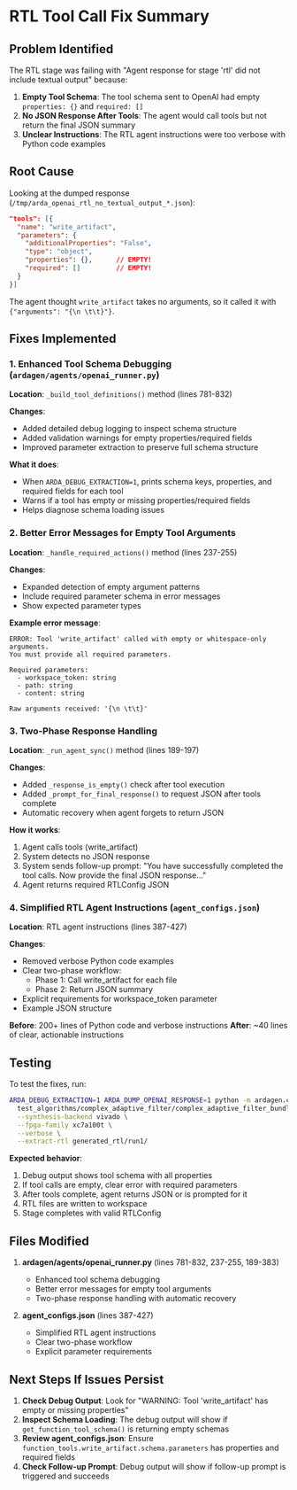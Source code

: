 # RTL Tool Call Fix Summary

## Problem Identified

The RTL stage was failing with "Agent response for stage 'rtl' did not include textual output" because:

1. **Empty Tool Schema**: The tool schema sent to OpenAI had empty `properties: {}` and `required: []`
2. **No JSON Response After Tools**: The agent would call tools but not return the final JSON summary
3. **Unclear Instructions**: The RTL agent instructions were too verbose with Python code examples

## Root Cause

Looking at the dumped response (`/tmp/arda_openai_rtl_no_textual_output_*.json`):
```json
"tools": [{
  "name": "write_artifact",
  "parameters": {
    "additionalProperties": "False",
    "type": "object",
    "properties": {},      // EMPTY!
    "required": []         // EMPTY!
  }
}]
```

The agent thought `write_artifact` takes no arguments, so it called it with `{"arguments": "{\n \t\t}"}`.

## Fixes Implemented

### 1. Enhanced Tool Schema Debugging (`ardagen/agents/openai_runner.py`)

**Location**: `_build_tool_definitions()` method (lines 781-832)

**Changes**:
- Added detailed debug logging to inspect schema structure
- Added validation warnings for empty properties/required fields
- Improved parameter extraction to preserve full schema structure

**What it does**:
- When `ARDA_DEBUG_EXTRACTION=1`, prints schema keys, properties, and required fields for each tool
- Warns if a tool has empty or missing properties/required fields
- Helps diagnose schema loading issues

### 2. Better Error Messages for Empty Tool Arguments

**Location**: `_handle_required_actions()` method (lines 237-255)

**Changes**:
- Expanded detection of empty argument patterns
- Include required parameter schema in error messages
- Show expected parameter types

**Example error message**:
```
ERROR: Tool 'write_artifact' called with empty or whitespace-only arguments.
You must provide all required parameters.

Required parameters:
  - workspace_token: string
  - path: string
  - content: string

Raw arguments received: '{\n \t\t}'
```

### 3. Two-Phase Response Handling

**Location**: `_run_agent_sync()` method (lines 189-197)

**Changes**:
- Added `_response_is_empty()` check after tool execution
- Added `_prompt_for_final_response()` to request JSON after tools complete
- Automatic recovery when agent forgets to return JSON

**How it works**:
1. Agent calls tools (write_artifact)
2. System detects no JSON response
3. System sends follow-up prompt: "You have successfully completed the tool calls. Now provide the final JSON response..."
4. Agent returns required RTLConfig JSON

### 4. Simplified RTL Agent Instructions (`agent_configs.json`)

**Location**: RTL agent instructions (lines 387-427)

**Changes**:
- Removed verbose Python code examples
- Clear two-phase workflow:
  - Phase 1: Call write_artifact for each file
  - Phase 2: Return JSON summary
- Explicit requirements for workspace_token parameter
- Example JSON structure

**Before**: 200+ lines of Python code and verbose instructions
**After**: ~40 lines of clear, actionable instructions

## Testing

To test the fixes, run:

```bash
ARDA_DEBUG_EXTRACTION=1 ARDA_DUMP_OPENAI_RESPONSE=1 python -m ardagen.cli \
  test_algorithms/complex_adaptive_filter/complex_adaptive_filter_bundle.txt \
  --synthesis-backend vivado \
  --fpga-family xc7a100t \
  --verbose \
  --extract-rtl generated_rtl/run1/
```

**Expected behavior**:
1. Debug output shows tool schema with all properties
2. If tool calls are empty, clear error with required parameters
3. After tools complete, agent returns JSON or is prompted for it
4. RTL files are written to workspace
5. Stage completes with valid RTLConfig

## Files Modified

1. **ardagen/agents/openai_runner.py** (lines 781-832, 237-255, 189-383)
   - Enhanced tool schema debugging
   - Better error messages for empty tool arguments
   - Two-phase response handling with automatic recovery

2. **agent_configs.json** (lines 387-427)
   - Simplified RTL agent instructions
   - Clear two-phase workflow
   - Explicit parameter requirements

## Next Steps If Issues Persist

1. **Check Debug Output**: Look for "WARNING: Tool 'write_artifact' has empty or missing properties"
2. **Inspect Schema Loading**: The debug output will show if `get_function_tool_schema()` is returning empty schemas
3. **Review agent_configs.json**: Ensure `function_tools.write_artifact.schema.parameters` has properties and required fields
4. **Check Follow-up Prompt**: Debug output will show if follow-up prompt is triggered and succeeds

